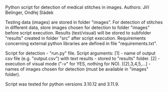 Python script for detection of medical stitches in images. 
Authors: Jiří Belinger, Ondřej Sládek

Testing data (images) are stored in folder "images".
For detection of stitches in different data, store images chosen for detection to folder "images" before script execution.
Results (text/visual) will be stored to subfolder "results" created in folder "src" after script execution.
Requirements concerning external python libraries are defined in file "requirements.txt".

Script for detection - "run.py" file.
Script arguments: [1] - name of output csv file (e.g. "output.csv") with text results - stored to "results" folder.
                  [2] - execution of visual mode ("-v" for YES, nothing for NO).
                  [(2),3,4,5,...] - names of images chosen for detection (must be available in "images" folder).

Script was tested for python versions 3.10.12 and 3.11.9.
